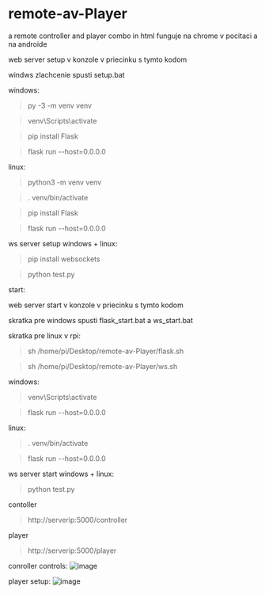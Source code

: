 # remote-av-Player
a remote controller and player combo in html
funguje na chrome v pocitaci a na androide

web server setup
v konzole v priecinku s tymto kodom

windws zlachcenie spusti setup.bat

windows:
> py -3 -m venv venv

> venv\Scripts\activate

> pip install Flask

> flask run --host=0.0.0.0

linux:
> python3 -m venv venv

> . venv/bin/activate

> pip install Flask

> flask run --host=0.0.0.0

ws server setup
windows + linux:
> pip install websockets

> python test.py



start:

web server start
v konzole v priecinku s tymto kodom

skratka pre windows spusti flask_start.bat a ws_start.bat

skratka pre linux v rpi:
> sh /home/pi/Desktop/remote-av-Player/flask.sh

> sh /home/pi/Desktop/remote-av-Player/ws.sh

windows:
> venv\Scripts\activate

> flask run --host=0.0.0.0

linux:
> . venv/bin/activate

> flask run --host=0.0.0.0

ws server start
windows + linux:
> python test.py

contoller
> http://serverip:5000/controller

player
> http://serverip:5000/player



conroller controls:
![image](https://user-images.githubusercontent.com/50539591/166234683-f752109b-a738-456d-998a-f3a2b508618d.png)


player setup:
![image](https://user-images.githubusercontent.com/50539591/166239035-ec5e5b6a-51b5-4536-b7f4-035649b26dac.png)
